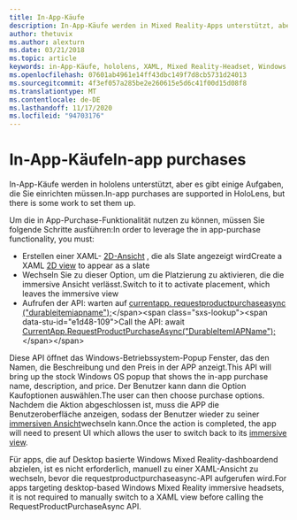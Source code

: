 ```yaml
---
title: In-App-Käufe
description: In-App-Käufe werden in Mixed Reality-Apps unterstützt, aber es gibt einige Aufgaben, die Sie einrichten müssen.
author: thetuvix
ms.author: alexturn
ms.date: 03/21/2018
ms.topic: article
keywords: in-App-Käufe, hololens, XAML, Mixed Reality-Headset, Windows Mixed Reality-Headset, Virtual Reality-Headset
ms.openlocfilehash: 07601ab4961e14ff43dbc149f7d8cb5731d24013
ms.sourcegitcommit: 4f3ef057a285be2e260615e5d6c41f00d15d08f8
ms.translationtype: MT
ms.contentlocale: de-DE
ms.lasthandoff: 11/17/2020
ms.locfileid: "94703176"
---
```

# <a name="in-app-purchases"></a><span data-ttu-id="e1d48-104">In-App-Käufe</span><span class="sxs-lookup"><span data-stu-id="e1d48-104">In-app purchases</span></span>

<span data-ttu-id="e1d48-105">In-App-Käufe werden in hololens unterstützt, aber es gibt einige Aufgaben, die Sie einrichten müssen.</span><span class="sxs-lookup"><span data-stu-id="e1d48-105">In-app purchases are supported in HoloLens, but there is some work to set them up.</span></span>

<span data-ttu-id="e1d48-106">Um die in App-Purchase-Funktionalität nutzen zu können, müssen Sie folgende Schritte ausführen:</span><span class="sxs-lookup"><span data-stu-id="e1d48-106">In order to leverage the in app-purchase functionality, you must:</span></span>
* <span data-ttu-id="e1d48-107">Erstellen einer XAML- [2D-Ansicht](../design/app-views.md) , die als Slate angezeigt wird</span><span class="sxs-lookup"><span data-stu-id="e1d48-107">Create a XAML [2D view](../design/app-views.md) to appear as a slate</span></span>
* <span data-ttu-id="e1d48-108">Wechseln Sie zu dieser Option, um die Platzierung zu aktivieren, die die immersive Ansicht verlässt.</span><span class="sxs-lookup"><span data-stu-id="e1d48-108">Switch to it to activate placement, which leaves the immersive view</span></span>
* <span data-ttu-id="e1d48-109">Aufrufen der API: warten auf [currentapp. requestproductpurchaseasync ("durableitemiapname");](https://docs.microsoft.com/uwp/api/windows.applicationmodel.store.currentapp#Windows_ApplicationModel_Store_CurrentApp_RequestProductPurchaseAsync_System_String_)</span><span class="sxs-lookup"><span data-stu-id="e1d48-109">Call the API: await [CurrentApp.RequestProductPurchaseAsync("DurableItemIAPName");](https://docs.microsoft.com/uwp/api/windows.applicationmodel.store.currentapp#Windows_ApplicationModel_Store_CurrentApp_RequestProductPurchaseAsync_System_String_)</span></span>

<span data-ttu-id="e1d48-110">Diese API öffnet das Windows-Betriebssystem-Popup Fenster, das den Namen, die Beschreibung und den Preis in der APP anzeigt.</span><span class="sxs-lookup"><span data-stu-id="e1d48-110">This API will bring up the stock Windows OS popup that shows the in-app purchase name, description, and price.</span></span> <span data-ttu-id="e1d48-111">Der Benutzer kann dann die Option Kaufoptionen auswählen.</span><span class="sxs-lookup"><span data-stu-id="e1d48-111">The user can then choose purchase options.</span></span> <span data-ttu-id="e1d48-112">Nachdem die Aktion abgeschlossen ist, muss die APP die Benutzeroberfläche anzeigen, sodass der Benutzer wieder zu seiner [immersiven Ansicht](../design/app-views.md)wechseln kann.</span><span class="sxs-lookup"><span data-stu-id="e1d48-112">Once the action is completed, the app will need to present UI which allows the user to switch back to its [immersive view](../design/app-views.md).</span></span>

<span data-ttu-id="e1d48-113">Für apps, die auf Desktop basierte Windows Mixed Reality-dashboardend abzielen, ist es nicht erforderlich, manuell zu einer XAML-Ansicht zu wechseln, bevor die requestproductpurchaseasync-API aufgerufen wird.</span><span class="sxs-lookup"><span data-stu-id="e1d48-113">For apps targeting desktop-based Windows Mixed Reality immersive headsets, it is not required to manually switch to a XAML view before calling the RequestProductPurchaseAsync API.</span></span>
